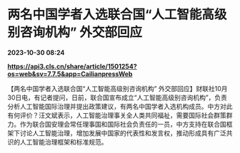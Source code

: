 # 两名中国学者入选联合国“人工智能高级别咨询机构” 外交部回应

**2023-10-30 08:24**

**https://api3.cls.cn/share/article/1501254?os=web&sv=7.7.5&app=CailianpressWeb**

【两名中国学者入选联合国“人工智能高级别咨询机构” 外交部回应】财联社10月30日电，有记者提问，日前，联合国宣布成立“人工智能高级别咨询机构”，负责分析人工智能国际治理并提出政策建议，有两名中国学者入选机构成员。中方对此有何评价？汪文斌表示，人工智能治理事关全人类共同福祉，需要国际社会群策群力。作为联合国安理会常任理事国和国际社会负责任的一员，中方支持在联合国框架下讨论人工智能治理，增加发展中国家的代表性和发言权，推动形成具有广泛共识的人工智能治理框架和标准规范。